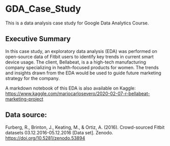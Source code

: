 # GDA_Case_Study
This is a data analysis case study for Google Data Analytics Course.

## Executive Summary 
In this case study, an exploratory data analysis (EDA) was performed on open-source data of Fitbit users to identify key trends in current smart device usage. The client, Bellabeat, is a a high-tech manufacturing company specializing in health-focused products for women. The trends and insights drawn from the EDA would be used to guide future marketing strategy for the company. 

A markdown notebook of this EDA is also available on Kaggle: https://www.kaggle.com/mariocarlosevero/2020-02-07-r-bellabeat-marketing-project

## Data source: 
Furberg, R., Brinton, J., Keating, M., & Ortiz, A. (2016). Crowd-sourced Fitbit datasets 03.12.2016-05.12.2016 [Data set]. Zenodo. https://doi.org/10.5281/zenodo.53894 
